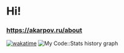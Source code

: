 # Hi!
### <https://akarpov.ru/about>

[![wakatime](https://wakatime.com/badge/user/88d1cbde-21c1-42c0-98a3-b3c83e808037.svg)](https://wakatime.com/@88d1cbde-21c1-42c0-98a3-b3c83e808037)
![My Code::Stats history graph](https://codestats-readme.wegfan.cn/history-graph/Alexander-D-Karpov)
